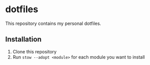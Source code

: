 # dotfiles

This repository contains my personal dotfiles.

## Installation

1. Clone this repository
2. Run `stow --adopt <module>` for each module you want to install
